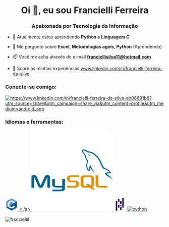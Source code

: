 <h1 align="center">Oi 👋, eu sou Francielli Ferreira</h1>
<h3 align="center">Apaixonada por Tecnologia da Informação</h3>

- 🌱 Atualmente estou aprendendo **Python e Linguagem C**

- 💬 Me pergunte sobre **Excel, Metodologias ageis, Python** (Aprendendo)

- 📫 Você me acha através do e-mail  **franciellisilva11@hotmail.com**

- 📄 Sobre as minhas experiências www.linkedin.com/in/francielli-ferreira-da-silva

<h3 align="left">Conecte-se comigo:</h3>
<p align="left">
<a href="https://linkedin.com/in/https://www.linkedin.com/in/francielli-ferreira-da-silva-ab08891b8?utm_source=share&utm_campaign=share_via&utm_content=profile&utm_medium=android_app" target="blank" ><img align="center" src="https://raw.githubusercontent.com/rahuldkjain/github-profile-readme-generator/master/src/images/icons/Social/linked-in-alt.svg" alt ="https://www.linkedin.com/in/francielli-ferreira-da-silva-ab08891b8?utm_source=share&utm_campaign=share_via&utm_content=profile&utm_medium=android_app" height="30" width="40" /></a>
</p>

<h3 align="left">Idiomas e ferramentas:</h3>
<p align="left"> <a href="https://www.cprogramming.com/" target="_blank" rel="noreferrer" > <img src="https://raw.githubusercontent.com/devicons/devicon/master/icons/c/c-original.svg" alt="c" width="40" height="40"/> < /a> <a href="https://www.mysql.com/" target="_blank" rel="noreferrer"> <img src="https://raw.githubusercontent.com/devicons/devicon/master /icons/mysql/mysql-original-wordmark.svg" alt="mysql" largura="40" altura="40"/> </a> <a href="https://pandas.pydata.org/" alvo="_em branco" rel="noreferrer"> <img src="https://raw.githubusercontent.com/devicons/devicon/2ae2a900d2f041da66e950e4d48052658d850630/icons/pandas/pandas-original.svg" alt="pandas" width="40" height=" 40"/> </a> <a href="https://www.python.org" target="_blank" rel="noreferrer"> <img src="https://raw.githubusercontent.com/devicons /devicon/master/icons/python/python-original.svg" alt="python" largura="40" altura="40"/> </a> </p>

<p><img align="center" src="https://github-readme-stats.vercel.app/api/top-langs?username=frsnciellif&show_icons=true&locale=en&layout=compact" alt="frsnciellif" /></p>


<!---
- 👋 Hi, I’m @FrancielliF
- 👀 I’m interested in ...
- 🌱 I’m currently learning ...
- 💞️ I’m looking to collaborate on ...
- 📫 How to reach me ...
- 😄 Pronouns: ...
- ⚡ Fun fact: ...


FrancielliF/FrancielliF is a ✨ special ✨ repository because its `README.md` (this file) appears on your GitHub profile.
You can click the Preview link to take a look at your changes.
--->
